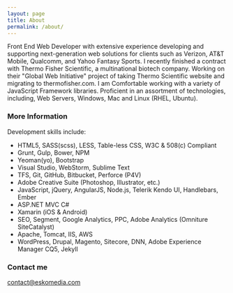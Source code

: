 ```yaml
---
layout: page
title: About
permalink: /about/
---
```


Front End Web Developer with extensive experience developing and supporting next-generation web solutions for clients such as Verizon, AT&T Mobile, Qualcomm, and Yahoo Fantasy Sports. I recently finished a contract with Thermo Fisher Scientific, a multinational biotech company. Working on their "Global Web Initiative" project of taking Thermo Scientific website and migrating to thermofisher.com. I am Comfortable working with a variety of JavaScript Framework libraries. Proficient in an assortment of technologies, including, Web Servers, Windows, Mac and Linux (RHEL, Ubuntu).

### More Information

Development skills include:
<ul>
	<li>HTML5, SASS(scss), LESS, Table-less CSS, W3C & 508(c) Compliant</li>
	<li>Grunt, Gulp, Bower, NPM</li>
	<li>Yeoman(yo), Bootstrap</li>
	<li>Visual Studio, WebStorm, Sublime Text</li>
	<li>TFS, Git, GitHub, Bitbucket, Perforce (P4V)</li>
	<li>Adobe Creative Suite (Photoshop, Illustrator,  etc.)</li>
	<li>JavaScript, jQuery, AngularJS, Node.js, Telerik Kendo UI, Handlebars, Ember</li>
	<li>ASP.NET MVC C#</li>
	<li>Xamarin (iOS & Android)</li>
	<li>SEO, Segment, Google Analytics, PPC, Adobe Analytics (Omniture SiteCatalyst)</li>
	<li>Apache, Tomcat, IIS, AWS</li>
	<li>WordPress, Drupal, Magento, Sitecore, DNN, Adobe Experience Manager CQ5, Jekyll</li>
</ul>

### Contact me

[contact@eskomedia.com](mailto:contact@eskomedia.com)
